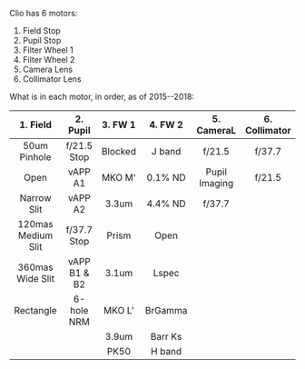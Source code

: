 Clio has 6 motors:
1. Field Stop
2. Pupil Stop
3. Filter Wheel 1
4. Filter Wheel 2
5. Camera Lens
6. Collimator Lens

What is in each motor, in order, as of 2015--2018:

| 1. Field | 2. Pupil | 3. FW 1 | 4. FW 2 | 5. CameraL | 6. Collimator |
|:--------:|:--------:|:-------:|:-------:|:----------:|:-------------:|
| 50um Pinhole | f/21.5 Stop | Blocked | J band | f/21.5 | f/37.7 |
| Open | vAPP A1 | MKO M' | 0.1% ND | Pupil Imaging | f/21.5 |
| Narrow Slit | vAPP A2 | 3.3um | 4.4% ND | f/37.7 |  |
| 120mas Medium Slit | f/37.7 Stop | Prism | Open |  |  |
| 360mas Wide Slit |vAPP B1 & B2 | 3.1um | Lspec |  |  |
| Rectangle | 6-hole NRM | MKO L' | BrGamma |  |  |
|  |  | 3.9um | Barr Ks |  |  |
|  |  | PK50 | H band |  |  |
